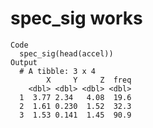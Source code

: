 # spec_sig works

    Code
      spec_sig(head(accel))
    Output
      # A tibble: 3 x 4
            X     Y     Z  freq
        <dbl> <dbl> <dbl> <dbl>
      1  3.77 2.34   4.08  19.6
      2  1.61 0.230  1.52  32.3
      3  1.53 0.141  1.45  90.9

